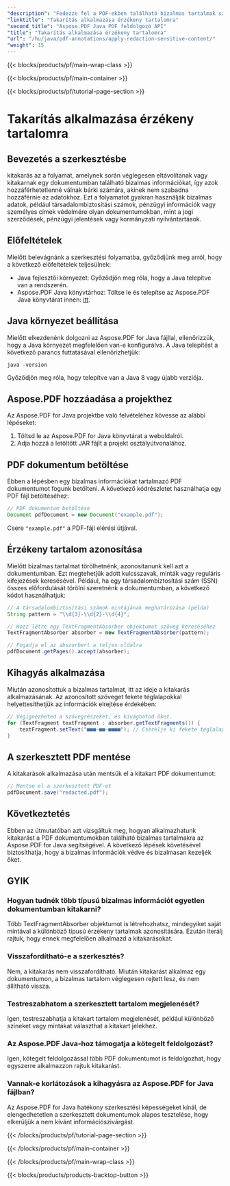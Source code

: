 ```yaml
---
"description": "Fedezze fel a PDF-ekben található bizalmas tartalmak szerkesztésének erejét az Aspose.PDF for Java segítségével."
"linktitle": "Takarítás alkalmazása érzékeny tartalomra"
"second_title": "Aspose.PDF Java PDF feldolgozó API"
"title": "Takarítás alkalmazása érzékeny tartalomra"
"url": "/hu/java/pdf-annotations/apply-redaction-sensitive-content/"
"weight": 15
---
```


{{< blocks/products/pf/main-wrap-class >}}

{{< blocks/products/pf/main-container >}}

{{< blocks/products/pf/tutorial-page-section >}}

# Takarítás alkalmazása érzékeny tartalomra


## Bevezetés a szerkesztésbe

kitakarás az a folyamat, amelynek során véglegesen eltávolítanak vagy kitakarnak egy dokumentumban található bizalmas információkat, így azok hozzáférhetetlenné válnak bárki számára, akinek nem szabadna hozzáférnie az adatokhoz. Ezt a folyamatot gyakran használják bizalmas adatok, például társadalombiztosítási számok, pénzügyi információk vagy személyes címek védelmére olyan dokumentumokban, mint a jogi szerződések, pénzügyi jelentések vagy kormányzati nyilvántartások.

## Előfeltételek

Mielőtt belevágnánk a szerkesztési folyamatba, győződjünk meg arról, hogy a következő előfeltételek teljesülnek:

- Java fejlesztői környezet: Győződjön meg róla, hogy a Java telepítve van a rendszerén.
- Aspose.PDF Java könyvtárhoz: Töltse le és telepítse az Aspose.PDF Java könyvtárat innen: [itt](https://releases.aspose.com/pdf/java/).


## Java környezet beállítása

Mielőtt elkezdenénk dolgozni az Aspose.PDF for Java fájllal, ellenőrizzük, hogy a Java környezet megfelelően van-e konfigurálva. A Java telepítést a következő parancs futtatásával ellenőrizhetjük:

```java -version```

Győződjön meg róla, hogy telepítve van a Java 8 vagy újabb verziója.

## Aspose.PDF hozzáadása a projekthez

Az Aspose.PDF for Java projektbe való felvételéhez kövesse az alábbi lépéseket:

1. Töltsd le az Aspose.PDF for Java könyvtárat a weboldalról.
2. Adja hozzá a letöltött JAR fájlt a projekt osztályútvonalához.

## PDF dokumentum betöltése

Ebben a lépésben egy bizalmas információkat tartalmazó PDF dokumentumot fogunk betölteni. A következő kódrészletet használhatja egy PDF fájl betöltéséhez:

```java
// PDF dokumentum betöltése
Document pdfDocument = new Document("example.pdf");
```

Csere `"example.pdf"` a PDF-fájl elérési útjával.

## Érzékeny tartalom azonosítása

Mielőtt bizalmas tartalmat törölhetnénk, azonosítanunk kell azt a dokumentumban. Ezt megtehetjük adott kulcsszavak, minták vagy reguláris kifejezések keresésével. Például, ha egy társadalombiztosítási szám (SSN) összes előfordulását törölni szeretnénk a dokumentumban, a következő kódot használhatjuk:

```java
// A társadalombiztosítási számok mintájának meghatározása (példa)
String pattern = "\\d{3}-\\d{2}-\\d{4}";

// Hozz létre egy TextFragmentAbsorber objektumot szöveg kereséséhez
TextFragmentAbsorber absorber = new TextFragmentAbsorber(pattern);

// Fogadja el az abszorbert a teljes oldalra
pdfDocument.getPages().accept(absorber);
```

## Kihagyás alkalmazása

Miután azonosítottuk a bizalmas tartalmat, itt az ideje a kitakarás alkalmazásának. Az azonosított szöveget fekete téglalapokkal helyettesíthetjük az információk elrejtése érdekében:

```java
// Végignézheted a szövegrészeket, és kivághatod őket.
for (TextFragment textFragment : absorber.getTextFragments()) {
    textFragment.setText("■■■-■■-■■■■"); // Cserélje ki fekete téglalapokkal
}
```

## A szerkesztett PDF mentése

A kitakarások alkalmazása után mentsük el a kitakart PDF dokumentumot:

```java
// Mentse el a szerkesztett PDF-et
pdfDocument.save("redacted.pdf");
```

## Következtetés

Ebben az útmutatóban azt vizsgáltuk meg, hogyan alkalmazhatunk kitakarást a PDF dokumentumokban található bizalmas tartalmakra az Aspose.PDF for Java segítségével. A következő lépések követésével biztosíthatja, hogy a bizalmas információk védve és bizalmasan kezeljék őket.

## GYIK

### Hogyan tudnék több típusú bizalmas információt egyetlen dokumentumban kitakarni?

Több TextFragmentAbsorber objektumot is létrehozhatsz, mindegyiket saját mintával a különböző típusú érzékeny tartalmak azonosítására. Ezután iterálj rajtuk, hogy ennek megfelelően alkalmazd a kitakarásokat.

### Visszafordítható-e a szerkesztés?

Nem, a kitakarás nem visszafordítható. Miután kitakarást alkalmaz egy dokumentumon, a bizalmas tartalom véglegesen rejtett lesz, és nem állítható vissza.

### Testreszabhatom a szerkesztett tartalom megjelenését?

Igen, testreszabhatja a kitakart tartalom megjelenését, például különböző színeket vagy mintákat választhat a kitakart jelekhez.

### Az Aspose.PDF Java-hoz támogatja a kötegelt feldolgozást?

Igen, kötegelt feldolgozással több PDF dokumentumot is feldolgozhat, hogy egyszerre alkalmazzon rajtuk kitakarást.

### Vannak-e korlátozások a kihagyásra az Aspose.PDF for Java fájlban?

Az Aspose.PDF for Java hatékony szerkesztési képességeket kínál, de elengedhetetlen a szerkesztett dokumentumok alapos tesztelése, hogy elkerüljük a nem kívánt információszivárgást.

{{< /blocks/products/pf/tutorial-page-section >}}

{{< /blocks/products/pf/main-container >}}

{{< /blocks/products/pf/main-wrap-class >}}

{{< blocks/products/products-backtop-button >}}